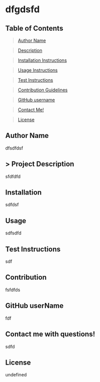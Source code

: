 
# dfgdsfd

## Table of Contents
>[Author Name](Author_Name) 

>[Description](Description)

>[Installation Instructions](Installation)

>[Usage Instructions](Usage)

>[Test Instructions](Test_Instructions)

>[Contribution Guidelines](Contribution)

>[GitHub username](GitHub_userName)

>[Contact Me!](Contact_me_with_questions!)

>[License](##-License)

## Author Name
dfsdfdsf

## > Project Description
sfdfdfd

## Installation
sdfdsf

## Usage
sdfsdfd

## Test Instructions
sdf

## Contribution
fsfdfds

## GitHub userName
fdf

## Contact me with questions!
sdfd

## License
undefined
